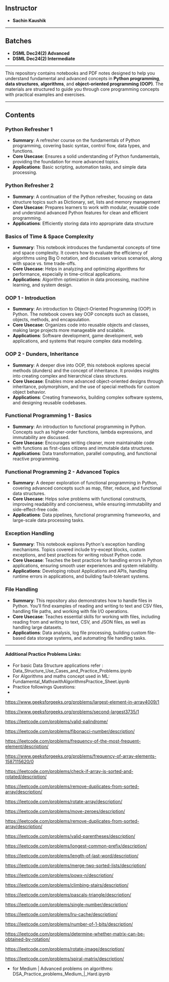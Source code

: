 ## Instructor
- **Sachin Kaushik**

---

## Batches
- **DSML Dec24(2) Advanced**
- **DSML Dec24(2) Intermediate**

---
This repository contains notebooks and PDF notes designed to help you understand fundamental and advanced concepts in **Python programming**, **data structures**, **algorithms**, and **object-oriented programming (OOP)**. The materials are structured to guide you through core programming concepts with practical examples and exercises.

---

## Contents

### Python Refresher 1
   - **Summary**: A refresher course on the fundamentals of Python programming, covering basic syntax, control flow, data types, and functions.
   - **Core Usecase**: Ensures a solid understanding of Python fundamentals, providing the foundation for more advanced topics.
   - **Applications**: Basic scripting, automation tasks, and simple data processing.

### Python Refresher 2
   - **Summary**: A continuation of the Python refresher, focusing on data structure topics such as Dictionary, set, lists and memory management
   - **Core Usecase**: Prepares learners to work with modular, reusable code and understand advanced Python features for clean and efficient programming.
   - **Applications**: Efficiently storing data into appropriate data structure

### Basics of Time & Space Complexity
   - **Summary**: This notebook introduces the fundamental concepts of time and space complexity. It covers how to evaluate the efficiency of algorithms using Big O notation, and discusses various scenarios, along with space vs. time trade-offs.
   - **Core Usecase**: Helps in analyzing and optimizing algorithms for performance, especially in time-critical applications.
   - **Applications**: Algorithm optimization in data processing, machine learning, and system design.

### OOP 1 - Introduction
   - **Summary**: An introduction to Object-Oriented Programming (OOP) in Python. The notebook covers key OOP concepts such as classes, objects, methods, and encapsulation.
   - **Core Usecase**: Organizes code into reusable objects and classes, making large projects more manageable and scalable.
   - **Applications**: Software development, game development, web applications, and systems that require complex data modeling.

### OOP 2 - Dunders, Inheritance
   - **Summary**: A deeper dive into OOP, this notebook explores special methods (dunders) and the concept of inheritance. It provides insights into creating complex and hierarchical class structures.
   - **Core Usecase**: Enables more advanced object-oriented designs through inheritance, polymorphism, and the use of special methods for custom object behavior.
   - **Applications**: Creating frameworks, building complex software systems, and designing reusable codebases.

### Functional Programming 1 - Basics
   - **Summary**: An introduction to functional programming in Python. Concepts such as higher-order functions, lambda expressions, and immutability are discussed.
   - **Core Usecase**: Encourages writing cleaner, more maintainable code with functions as first-class citizens and immutable data structures.
   - **Applications**: Data transformation, parallel computing, and functional reactive programming.

### Functional Programming 2 - Advanced Topics
   - **Summary**: A deeper exploration of functional programming in Python, covering advanced concepts such as map, filter, reduce, and functional data structures.
   - **Core Usecase**: Helps solve problems with functional constructs, improving readability and conciseness, while ensuring immutability and side-effect-free code.
   - **Applications**: Data pipelines, functional programming frameworks, and large-scale data processing tasks.

### Exception Handling
   - **Summary**: This notebook explores Python's exception handling mechanisms. Topics covered include try-except blocks, custom exceptions, and best practices for writing robust Python code.
   - **Core Usecase**: Teaches the best practices for handling errors in Python applications, ensuring smooth user experiences and system reliability.
   - **Applications**: Developing robust Applications and APIs, handling runtime errors in applications, and building fault-tolerant systems.

### File Handling
   - **Summary**: This repository also demonstrates how to handle files in Python. You’ll find examples of reading and writing to text and CSV files, handling file paths, and working with file I/O operations.
   - **Core Usecase**: Teaches essential skills for working with files, including reading from and writing to text, CSV, and JSON files, as well as handling large datasets.
   - **Applications**: Data analysis, log file processing, building custom file-based data storage systems, and automating file handling tasks.

---



#### Additional Practice Problems Links:
- For basic Data Structure applications refer : Data_Structure_Use_Cases_and_Practice_Problems.ipynb
- For Algorithms and maths concept used in ML: Fundamental_MathswithAlgorithmsPractice_Sheet.ipynb
- Practice followings Questions:
- 
https://www.geeksforgeeks.org/problems/largest-element-in-array4009/1

https://www.geeksforgeeks.org/problems/second-largest3735/1

https://leetcode.com/problems/valid-palindrome/

https://leetcode.com/problems/fibonacci-number/description/

https://leetcode.com/problems/frequency-of-the-most-frequent-element/description/

https://www.geeksforgeeks.org/problems/frequency-of-array-elements-1587115620/0

https://leetcode.com/problems/check-if-array-is-sorted-and-rotated/description/

https://leetcode.com/problems/remove-duplicates-from-sorted-array/description/

https://leetcode.com/problems/rotate-array/description/

https://leetcode.com/problems/move-zeroes/description/

https://leetcode.com/problems/remove-duplicates-from-sorted-array/description/

https://leetcode.com/problems/valid-parentheses/description/

https://leetcode.com/problems/longest-common-prefix/description/

https://leetcode.com/problems/length-of-last-word/description/

https://leetcode.com/problems/merge-two-sorted-lists/description/

https://leetcode.com/problems/powx-n/description/

https://leetcode.com/problems/climbing-stairs/description/

https://leetcode.com/problems/pascals-triangle/description/

https://leetcode.com/problems/single-number/description/

https://leetcode.com/problems/lru-cache/description/

https://leetcode.com/problems/number-of-1-bits/description/

https://leetcode.com/problems/determine-whether-matrix-can-be-obtained-by-rotation/

https://leetcode.com/problems/rotate-image/description/

https://leetcode.com/problems/spiral-matrix/description/

- for Medium | Advanced problems on algorithms: DSA_Practice_problems_Medium_|_Hard.ipynb
